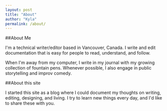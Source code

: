 ```yaml
---
layout: post
title: "About"
author: "Kyla"
permalink: /about/
---
```


##About Me

I'm a technical writer/editor based in Vancouver, Canada. I write and edit documentation that is easy for people to read, understand, and follow.  

When I'm away from my computer, I write in my journal with my growing collection of fountain pens. Whenever possible, I also engage in public storytelling and improv comedy.  

##About this site

I started this site as a blog where I could document my thoughts on writing, editing, designing, and living. I try to learn new things every day, and I'd like to share these with you.
